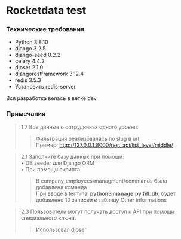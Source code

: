 # Rocketdata test

### Технические требования
* Python 3.8.10
* django 3.2.5
* django-seed 0.2.2
* celery 4.4.2
* djoser 2.1.0
* djangorestframework 3.12.4
* redis 3.5.3
* Установить redis-server

Вся разработка велась в ветке dev

### Примечания


>1.7 Все данные о сотрудниках одного уровня.
>> Фильтрация реализовалась по slug в url  
>>Пример: http://127.0.0.1:8000/rest_api/list_level/middle/  

>2.1 Заполните базу данных при помощи:  
• DB seeder для Django ORM  
• При помощи скрипта.
>> В company_employees/managment/commands была добавлена команда  
>> При вводе в terminal **python3 manage.py fill_db**, будет добавлено 
>> 10 записей в таблицу Other informations

>2.3 Пользователи могут получать доступ к API при помощи специального ключа.
>> Использовал djoser 





